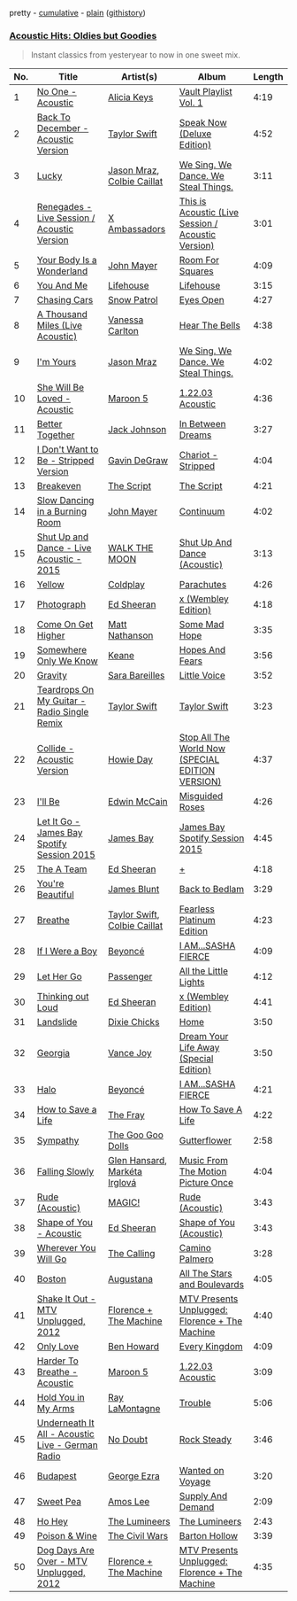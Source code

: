 pretty - [cumulative](https://github.com/mackorone/spotify-playlist-archive/blob/master/playlists/cumulative/Acoustic%20Hits:%20Oldies%20but%20Goodies.md) - [plain](https://github.com/mackorone/spotify-playlist-archive/blob/master/playlists/plain/37i9dQZF1DWUH2AzNQzWua) ([githistory](https://github.githistory.xyz/mackorone/spotify-playlist-archive/blob/master/playlists/plain/37i9dQZF1DWUH2AzNQzWua))

### [Acoustic Hits: Oldies but Goodies](https://open.spotify.com/playlist/37i9dQZF1DWUH2AzNQzWua)

> Instant classics from yesteryear to now in one sweet mix.

| No. | Title | Artist(s) | Album | Length |
|---|---|---|---|---|
| 1 | [No One - Acoustic](https://open.spotify.com/track/2VFf8YhTnmhWF108o9UEr7) | [Alicia Keys](https://open.spotify.com/artist/3DiDSECUqqY1AuBP8qtaIa) | [Vault Playlist Vol. 1](https://open.spotify.com/album/5CyqXyKJeRU4PGTahuE4i5) | 4:19 |
| 2 | [Back To December - Acoustic Version](https://open.spotify.com/track/6IH2Z54gYPLqgJtxZjX80i) | [Taylor Swift](https://open.spotify.com/artist/06HL4z0CvFAxyc27GXpf02) | [Speak Now (Deluxe Edition)](https://open.spotify.com/album/5EpMjweRD573ASl7uNiHym) | 4:52 |
| 3 | [Lucky](https://open.spotify.com/track/0IktbUcnAGrvD03AWnz3Q8) | [Jason Mraz](https://open.spotify.com/artist/4phGZZrJZRo4ElhRtViYdl), [Colbie Caillat](https://open.spotify.com/artist/6aZyMrc4doVtZyKNilOmwu) | [We Sing. We Dance. We Steal Things.](https://open.spotify.com/album/04G0YylSjvDQZrjOfE5jA5) | 3:11 |
| 4 | [Renegades - Live Session / Acoustic Version](https://open.spotify.com/track/1G3aUus1vknwZhl3CrsbUp) | [X Ambassadors](https://open.spotify.com/artist/3NPpFNZtSTHheNBaWC82rB) | [This is Acoustic (Live Session / Acoustic Version)](https://open.spotify.com/album/7Go0PMnUuQcoodm4GQQP84) | 3:01 |
| 5 | [Your Body Is a Wonderland](https://open.spotify.com/track/7vFv0yFGMJW3qVXbAd9BK9) | [John Mayer](https://open.spotify.com/artist/0hEurMDQu99nJRq8pTxO14) | [Room For Squares](https://open.spotify.com/album/3yHOaiXecTJVUdn7mApZ48) | 4:09 |
| 6 | [You And Me](https://open.spotify.com/track/7L605WhF5EGf34ggj87yK6) | [Lifehouse](https://open.spotify.com/artist/5PokPZn11xzZXyXSfnvIM3) | [Lifehouse](https://open.spotify.com/album/3wJfFDP79V0vuGaAasTIz6) | 3:15 |
| 7 | [Chasing Cars](https://open.spotify.com/track/11bD1JtSjlIgKgZG2134DZ) | [Snow Patrol](https://open.spotify.com/artist/3rIZMv9rysU7JkLzEaC5Jp) | [Eyes Open](https://open.spotify.com/album/6fb7z9rBdrjzpBTg1R1Bwp) | 4:27 |
| 8 | [A Thousand Miles (Live Acoustic)](https://open.spotify.com/track/6t9smWoGTgUF2LVSQuJK5P) | [Vanessa Carlton](https://open.spotify.com/artist/5ILrArfIV0tMURcHJN8Q07) | [Hear The Bells](https://open.spotify.com/album/5TacRpGPW76MMtfXge12OA) | 4:38 |
| 9 | [I'm Yours](https://open.spotify.com/track/1EzrEOXmMH3G43AXT1y7pA) | [Jason Mraz](https://open.spotify.com/artist/4phGZZrJZRo4ElhRtViYdl) | [We Sing. We Dance. We Steal Things.](https://open.spotify.com/album/04G0YylSjvDQZrjOfE5jA5) | 4:02 |
| 10 | [She Will Be Loved - Acoustic](https://open.spotify.com/track/2sLS4tVaEoMYrNS67PVz0V) | [Maroon 5](https://open.spotify.com/artist/04gDigrS5kc9YWfZHwBETP) | [1.22.03 Acoustic](https://open.spotify.com/album/0BCjGDBIymcwf4etd4KBgu) | 4:36 |
| 11 | [Better Together](https://open.spotify.com/track/4VywXu6umkIQ2OS0m1I79y) | [Jack Johnson](https://open.spotify.com/artist/3GBPw9NK25X1Wt2OUvOwY3) | [In Between Dreams](https://open.spotify.com/album/7tTc46dNdE6GGuiQsssWxo) | 3:27 |
| 12 | [I Don't Want to Be - Stripped Version](https://open.spotify.com/track/4bgCdwNpbU3sCJ3mupBW8S) | [Gavin DeGraw](https://open.spotify.com/artist/5DYAABs8rkY9VhwtENoQCz) | [Chariot - Stripped](https://open.spotify.com/album/0Fm4Qx8IVHEEBYPeRzNUGI) | 4:04 |
| 13 | [Breakeven](https://open.spotify.com/track/38xWaVFKaxZlMFvzNff2aW) | [The Script](https://open.spotify.com/artist/3AQRLZ9PuTAozP28Skbq8V) | [The Script](https://open.spotify.com/album/51Hn2Wiq1jmUfI0BLaUhuF) | 4:21 |
| 14 | [Slow Dancing in a Burning Room](https://open.spotify.com/track/2jdAk8ATWIL3dwT47XpRfu) | [John Mayer](https://open.spotify.com/artist/0hEurMDQu99nJRq8pTxO14) | [Continuum](https://open.spotify.com/album/1Xsprdt1q9rOzTic7b9zYM) | 4:02 |
| 15 | [Shut Up and Dance - Live Acoustic - 2015](https://open.spotify.com/track/3Xzog9enTvbsc0G7G9M58D) | [WALK THE MOON](https://open.spotify.com/artist/6DIS6PRrLS3wbnZsf7vYic) | [Shut Up And Dance (Acoustic)](https://open.spotify.com/album/7gVpldI2kuvncnrLtiOcDl) | 3:13 |
| 16 | [Yellow](https://open.spotify.com/track/3AJwUDP919kvQ9QcozQPxg) | [Coldplay](https://open.spotify.com/artist/4gzpq5DPGxSnKTe4SA8HAU) | [Parachutes](https://open.spotify.com/album/6ZG5lRT77aJ3btmArcykra) | 4:26 |
| 17 | [Photograph](https://open.spotify.com/track/6fxVffaTuwjgEk5h9QyRjy) | [Ed Sheeran](https://open.spotify.com/artist/6eUKZXaKkcviH0Ku9w2n3V) | [x (Wembley Edition)](https://open.spotify.com/album/6NoBzYmh5gUusGPCfg0pct) | 4:18 |
| 18 | [Come On Get Higher](https://open.spotify.com/track/38YgZVHPWOWsKrsCXz6JyP) | [Matt Nathanson](https://open.spotify.com/artist/4NGiEU3Pkd8ASRyQR30jcA) | [Some Mad Hope](https://open.spotify.com/album/45A2E1YR00sPSwxJw5d3qu) | 3:35 |
| 19 | [Somewhere Only We Know](https://open.spotify.com/track/0ll8uFnc0nANY35E0Lfxvg) | [Keane](https://open.spotify.com/artist/53A0W3U0s8diEn9RhXQhVz) | [Hopes And Fears](https://open.spotify.com/album/0qsT8HLvlWaSWIq8Rc95BI) | 3:56 |
| 20 | [Gravity](https://open.spotify.com/track/4oa14QBfWRDfJy2agySy0L) | [Sara Bareilles](https://open.spotify.com/artist/2Sqr0DXoaYABbjBo9HaMkM) | [Little Voice](https://open.spotify.com/album/2Z9WUERfMjOgQ6ze9TcGbF) | 3:52 |
| 21 | [Teardrops On My Guitar - Radio Single Remix](https://open.spotify.com/track/7zMcNqs55Mxer82bvZFkpg) | [Taylor Swift](https://open.spotify.com/artist/06HL4z0CvFAxyc27GXpf02) | [Taylor Swift](https://open.spotify.com/album/7mzrIsaAjnXihW3InKjlC3) | 3:23 |
| 22 | [Collide - Acoustic Version](https://open.spotify.com/track/5rwq6R0Uq0BngM3rdmCeNg) | [Howie Day](https://open.spotify.com/artist/0ekbDNE2eOq8QiaXM34wer) | [Stop All The World Now (SPECIAL EDITION VERSION)](https://open.spotify.com/album/5OmZitvmVXYsjEXkTD3P6Y) | 4:37 |
| 23 | [I'll Be](https://open.spotify.com/track/5K7AMlpc4796JRWXb26nCV) | [Edwin McCain](https://open.spotify.com/artist/0L6Gwm0JDrgIQJfjarWSUR) | [Misguided Roses](https://open.spotify.com/album/1JB1Zvcddt81PiipQQC319) | 4:26 |
| 24 | [Let It Go - James Bay Spotify Session 2015](https://open.spotify.com/track/4tYokojnBEp5pBWO7wTRPA) | [James Bay](https://open.spotify.com/artist/4EzkuveR9pLvDVFNx6foYD) | [James Bay Spotify Session 2015](https://open.spotify.com/album/2DSUg9hHXIb9KBvOWXQvNf) | 4:45 |
| 25 | [The A Team](https://open.spotify.com/track/1XpYodsD36XN7ygcdF7mJJ) | [Ed Sheeran](https://open.spotify.com/artist/6eUKZXaKkcviH0Ku9w2n3V) | [+](https://open.spotify.com/album/02pi98kE0nra0yBqCStzbC) | 4:18 |
| 26 | [You're Beautiful](https://open.spotify.com/track/0vg4WnUWvze6pBOJDTq99k) | [James Blunt](https://open.spotify.com/artist/7KMqksf0UMdyA0UCf4R3ux) | [Back to Bedlam](https://open.spotify.com/album/1ekaxA9Q5GzUPCepx4wzMF) | 3:29 |
| 27 | [Breathe](https://open.spotify.com/track/6S9G7J3EB1ZY0rrZPwsBg5) | [Taylor Swift](https://open.spotify.com/artist/06HL4z0CvFAxyc27GXpf02), [Colbie Caillat](https://open.spotify.com/artist/6aZyMrc4doVtZyKNilOmwu) | [Fearless Platinum Edition](https://open.spotify.com/album/43OpbkiiIxJO8ktIB777Nn) | 4:23 |
| 28 | [If I Were a Boy](https://open.spotify.com/track/2jppsxdHlNHz9eK0QyYlTq) | [Beyoncé](https://open.spotify.com/artist/6vWDO969PvNqNYHIOW5v0m) | [I AM...SASHA FIERCE](https://open.spotify.com/album/39P7VD7qlg3Z0ltq60eHp7) | 4:09 |
| 29 | [Let Her Go](https://open.spotify.com/track/6GmUVqe73u5YRfUUynZK6I) | [Passenger](https://open.spotify.com/artist/0gadJ2b9A4SKsB1RFkBb66) | [All the Little Lights](https://open.spotify.com/album/2sRnJq6dfXdqhIflBk0ve1) | 4:12 |
| 30 | [Thinking out Loud](https://open.spotify.com/track/1Slwb6dOYkBlWal1PGtnNg) | [Ed Sheeran](https://open.spotify.com/artist/6eUKZXaKkcviH0Ku9w2n3V) | [x (Wembley Edition)](https://open.spotify.com/album/6NoBzYmh5gUusGPCfg0pct) | 4:41 |
| 31 | [Landslide](https://open.spotify.com/track/5hviCr3lgg6LY6noG6DPKs) | [Dixie Chicks](https://open.spotify.com/artist/25IG9fa7cbdmCIy3OnuH57) | [Home](https://open.spotify.com/album/1zgQkZFMRqx1Lz9GVXghLt) | 3:50 |
| 32 | [Georgia](https://open.spotify.com/track/429EttO8gs0bDo2SQfUNSm) | [Vance Joy](https://open.spotify.com/artist/10exVja0key0uqUkk6LJRT) | [Dream Your Life Away (Special Edition)](https://open.spotify.com/album/5S9b8euumqMhQbMk0zzQdH) | 3:50 |
| 33 | [Halo](https://open.spotify.com/track/4JehYebiI9JE8sR8MisGVb) | [Beyoncé](https://open.spotify.com/artist/6vWDO969PvNqNYHIOW5v0m) | [I AM...SASHA FIERCE](https://open.spotify.com/album/39P7VD7qlg3Z0ltq60eHp7) | 4:21 |
| 34 | [How to Save a Life](https://open.spotify.com/track/5fVZC9GiM4e8vu99W0Xf6J) | [The Fray](https://open.spotify.com/artist/0zOcE3mg9nS6l3yxt1Y0bK) | [How To Save A Life](https://open.spotify.com/album/1IM3GwptCGYjRkzCBolyFK) | 4:22 |
| 35 | [Sympathy](https://open.spotify.com/track/5fIrBv7PrI2MBcktQOcmpI) | [The Goo Goo Dolls](https://open.spotify.com/artist/2sil8z5kiy4r76CRTXxBCA) | [Gutterflower](https://open.spotify.com/album/740t2GhGBLY6qIPRNhSo9M) | 2:58 |
| 36 | [Falling Slowly](https://open.spotify.com/track/6EIVLz5xM1xE29r0OmIkWt) | [Glen Hansard](https://open.spotify.com/artist/3Caot8EtHX6wLpNF2wRzS0), [Markéta Irglová](https://open.spotify.com/artist/4SklVMGMsWTq7cJd9MixUx) | [Music From The Motion Picture Once](https://open.spotify.com/album/4BUG3kfPOB6DWVKKDY2icE) | 4:04 |
| 37 | [Rude (Acoustic)](https://open.spotify.com/track/7IQ7Tk8D6fFAgl6aL7u5ia) | [MAGIC!](https://open.spotify.com/artist/0DxeaLnv6SyYk2DOqkLO8c) | [Rude (Acoustic)](https://open.spotify.com/album/6mSh4sedBU4vvHLYPd2Seb) | 3:43 |
| 38 | [Shape of You - Acoustic](https://open.spotify.com/track/5ULRlgiSPSKTaJN1vU9yso) | [Ed Sheeran](https://open.spotify.com/artist/6eUKZXaKkcviH0Ku9w2n3V) | [Shape of You (Acoustic)](https://open.spotify.com/album/5Nk90vGwn59ToxTvSNsKZw) | 3:43 |
| 39 | [Wherever You Will Go](https://open.spotify.com/track/5QpaGzWp0hwB5faV8dkbAz) | [The Calling](https://open.spotify.com/artist/5aMmmNxw4vgpc5XC6hK0zp) | [Camino Palmero](https://open.spotify.com/album/2Ir1mtE8K61cCNY5WQyKGV) | 3:28 |
| 40 | [Boston](https://open.spotify.com/track/2WZyfujzMweFLnozyUJBkW) | [Augustana](https://open.spotify.com/artist/61YE3whKiuRr83j1yOm5M7) | [All The Stars and Boulevards](https://open.spotify.com/album/36i3fUi7xuuE0UA8pXtdxK) | 4:05 |
| 41 | [Shake It Out - MTV Unplugged, 2012](https://open.spotify.com/track/5cboXDVjQ26ajNceiv8i45) | [Florence + The Machine](https://open.spotify.com/artist/1moxjboGR7GNWYIMWsRjgG) | [MTV Presents Unplugged: Florence + The Machine](https://open.spotify.com/album/4N2zZysR0BWTLT4uU21PmV) | 4:40 |
| 42 | [Only Love](https://open.spotify.com/track/2uhEKg8kIzpdvz4gyy6x8W) | [Ben Howard](https://open.spotify.com/artist/5schNIzWdI9gJ1QRK8SBnc) | [Every Kingdom](https://open.spotify.com/album/57PgT4iuDurzlJnkYjrpce) | 4:09 |
| 43 | [Harder To Breathe - Acoustic](https://open.spotify.com/track/5Ay81Q9Ms1TxEpW4K2sEdF) | [Maroon 5](https://open.spotify.com/artist/04gDigrS5kc9YWfZHwBETP) | [1.22.03 Acoustic](https://open.spotify.com/album/0BCjGDBIymcwf4etd4KBgu) | 3:09 |
| 44 | [Hold You in My Arms](https://open.spotify.com/track/1U1GtaJeYwGsPgqV9Me5bb) | [Ray LaMontagne](https://open.spotify.com/artist/6DoH7ywD5BcQvjloe9OcIj) | [Trouble](https://open.spotify.com/album/2DQHgaOMVOs2OKLaksiMx9) | 5:06 |
| 45 | [Underneath It All - Acoustic Live - German Radio](https://open.spotify.com/track/5imMBAW7spQjapwJeZ0z3u) | [No Doubt](https://open.spotify.com/artist/0cQbJU1aAzvbEmTuljWLlF) | [Rock Steady](https://open.spotify.com/album/4Nj9jd59T3gzHiuDpY9VNY) | 3:46 |
| 46 | [Budapest](https://open.spotify.com/track/7q0aQpiLv5tIsupcgQ3Ny4) | [George Ezra](https://open.spotify.com/artist/2ysnwxxNtSgbb9t1m2Ur4j) | [Wanted on Voyage](https://open.spotify.com/album/7L4ZwpSwKQCerDQv9C4O1M) | 3:20 |
| 47 | [Sweet Pea](https://open.spotify.com/track/4KqBoq7MoDJeVsvUHTjXCM) | [Amos Lee](https://open.spotify.com/artist/0QrowybipCKUDnq5y10PD2) | [Supply And Demand](https://open.spotify.com/album/7zAMTPQbo4MM4trmSpvsNo) | 2:09 |
| 48 | [Ho Hey](https://open.spotify.com/track/0W4Kpfp1w2xkY3PrV714B7) | [The Lumineers](https://open.spotify.com/artist/16oZKvXb6WkQlVAjwo2Wbg) | [The Lumineers](https://open.spotify.com/album/6NWYmlHxAME5KXtxrTlUxW) | 2:43 |
| 49 | [Poison & Wine](https://open.spotify.com/track/3wsZYuHJrk3lssa7V7jvye) | [The Civil Wars](https://open.spotify.com/artist/6J7rw7NELJUCThPbAfyLIE) | [Barton Hollow](https://open.spotify.com/album/6yCzOeJHgOnJBP3K6IDPIV) | 3:39 |
| 50 | [Dog Days Are Over - MTV Unplugged, 2012](https://open.spotify.com/track/5qLOOZwYQ9jygUwEghxxWX) | [Florence + The Machine](https://open.spotify.com/artist/1moxjboGR7GNWYIMWsRjgG) | [MTV Presents Unplugged: Florence + The Machine](https://open.spotify.com/album/4N2zZysR0BWTLT4uU21PmV) | 4:35 |